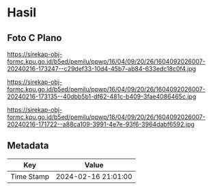 # Hasil

## Foto C Plano

https://sirekap-obj-formc.kpu.go.id/b5ed/pemilu/ppwp/16/04/09/20/26/1604092026007-20240216-173247--c29def33-10d4-45b7-ab84-633edc18c0f4.jpg

https://sirekap-obj-formc.kpu.go.id/b5ed/pemilu/ppwp/16/04/09/20/26/1604092026007-20240216-173135--40dbb5b1-df62-481c-b409-3fae4086465c.jpg

https://sirekap-obj-formc.kpu.go.id/b5ed/pemilu/ppwp/16/04/09/20/26/1604092026007-20240216-171722--a88ca109-3991-4e7e-93f6-3964dabf6592.jpg


## Metadata

| Key        | Value               |
| ---------- | ------------------- |
| Time Stamp | 2024-02-16 21:01:00 |



